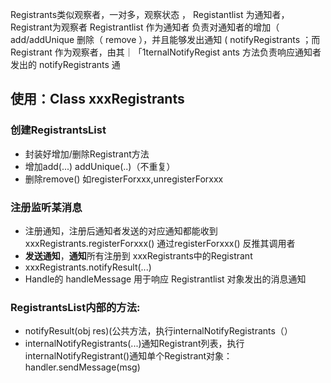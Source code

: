 Registrants类似观察者，一对多，观察状态
， Registantlist 为通知者， Registrant为观察者 Registrantlist 
作为通知者 负责对通知者的增加（ add/addUnique 删除（ remove ），并且能够发出通知
( notifyRegistrants ；而 Registrant 作为观察者，由其｜「1ternalNotifyRegist ants 方法负责响应通知者
发出的 notifyRegistrants 通
## 使用：Class xxxRegistrants
### 创建RegistrantsList
- 封装好增加/删除Registrant方法
- 增加add(...)  addUnique(..)（不重复）	   
- 删除remove()  如registerForxxx,unregisterForxxx
### 注册监听某消息
- 注册通知，注册后通知者发送的对应通知都能收到   xxxRegistrants.registerForxxx() 通过registerForxxx() 反推其调用者
- **发送通知**，**通知**所有注册到 xxxRegistrants中的Registrant
- xxxRegistrants.notifyResult(...)
- Handle的 handleMessage 用于响应 Registrantlist 对象发出的消息通知
### RegistrantsList内部的方法:
- notifyResult(obj res)(公共方法，执行internalNotifyRegistrants（）
- internalNotifyRegistrants(...)通知Registrant列表，执行internalNotifyRegistrant()通知单个Registrant对象：handler.sendMessage(msg)
	
	
